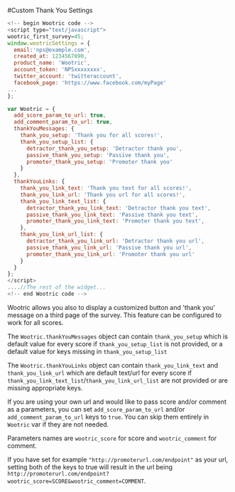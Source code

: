 #Custom Thank You Settings

```javascript
<!--­­ begin Wootric code ­­-->
<script type="text/javascript">
wootric_first_survey=45;
window.wootricSettings = {
  email:'nps@example.com',
  created_at: 1234567890,
  product_name: 'Wootric',
  account_token: 'NPS­xxxxxxxx',
  twitter_account: 'twitteraccount',
  facebook_page: 'https://www.facebook.com/myPage'
...
};

var Wootric = {
  add_score_param_to_url: true,
  add_comment_param_to_url: true,
  thankYouMessages: {
    thank_you_setup: 'Thank you for all scores!',
    thank_you_setup_list: {
      detractor_thank_you_setup: 'Detractor thank you',
      passive_thank_you_setup: 'Passive thank you',
      promoter_thank_you_setup: 'Promoter thank you'
    }
  },
  thankYouLinks: {
    thank_you_link_text: 'Thank you text for all scores!',
    thank_you_link_url: 'Thank you url for all scores!',
    thank_you_link_text_list: {
      detractor_thank_you_link_text: 'Detractor thank you text',
      passive_thank_you_link_text: 'Passive thank you text',
      promoter_thank_you_link_text: 'Promoter thank you text',
    },
    thank_you_link_url_list: {
      detractor_thank_you_link_url: 'Detractor thank you url',
      passive_thank_you_link_url: 'Passive thank you url',
      promoter_thank_you_link_url: 'Promoter thank you url'
    }
  }
};
</script>
....//The rest of the widget...
<!--­­ end Wootric code --­­>
```

Wootric allows you also to display a customized button and 'thank you' message on a third page of the survey. This feature can be configured to work for all scores.

The ```Wootric.thankYouMessages``` object can contain ```thank_you_setup``` which is default value for every score if ```thank_you_setup_list``` is not provided, or a default value for keys missing in ```thank_you_setup_list```

The ```Wootric.thankYouLinks``` object can contain ```thank_you_link_text``` and ```thank_you_link_url``` which are default text/url for every score if ```thank_you_link_text_list```/```thank_you_link_url_list``` are not provided or are missing appropriate keys.

If you are using your own url and would like to pass score and/or comment as a parameters, you can set ```add_score_param_to_url``` and/or ```add_comment_param_to_url``` keys to ```true```. You can skip them entirely in ```Wootric``` var if they are not needed.

Parameters names are ```wootric_score``` for score and ```wootric_comment``` for comment.

If you have set for example ```"http://promoterurl.com/endpoint"``` as your url, setting both of the keys to true will result in the url being ```http://promoterurl.com/endpoint?wootric_score=SCORE&wootric_comment=COMMENT```.
